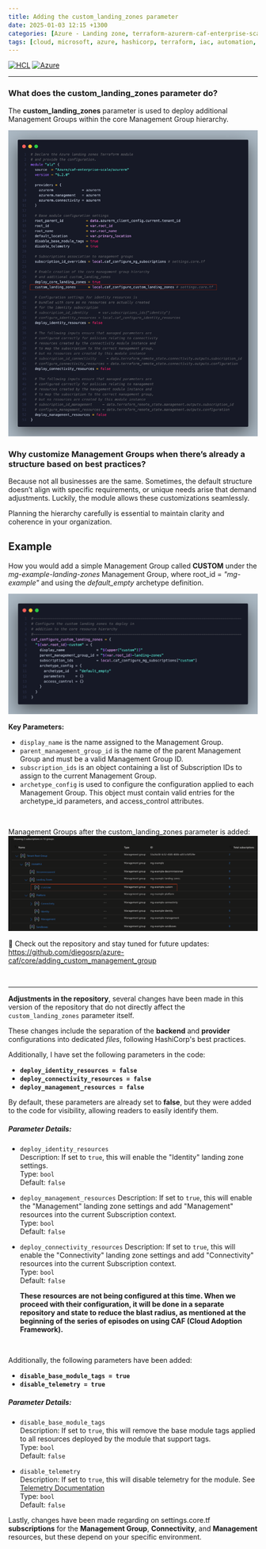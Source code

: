 ```yaml
---
title: Adding the custom_landing_zones parameter
date: 2025-01-03 12:15 +1300
categories: [Azure - Landing zone, terraform-azurerm-caf-enterprise-scale]
tags: [cloud, microsoft, azure, hashicorp, terraform, iac, automation, infrastructure, security, governance, core, caf, management, policy, enterprise-scale]
---
```


[![HCL](https://img.shields.io/badge/language-HCL-blueviolet)](https://www.terraform.io/)
[![Azure](https://img.shields.io/badge/provider-Azure-blue)](https://registry.terraform.io/providers/hashicorp/azurerm/latest)

---

### What does the **custom_landing_zones** parameter do?  
The **custom_landing_zones** parameter is used to deploy additional Management Groups within the core Management Group hierarchy.

![](/assets/img/posts/custom_landing_zones_main.png)

### Why customize Management Groups when there’s already a structure based on best practices?
 Because not all businesses are the same. Sometimes, the default structure doesn’t align with specific requirements, or unique needs arise that demand adjustments. Luckily, the module allows these customizations seamlessly.

Planning the hierarchy carefully is essential to maintain clarity and coherence in your organization.

## Example
How you would add a simple Management Group called **CUSTOM** under the *mg-example-landing-zones* Management Group, where root_id = *"mg-example"* and using the *default_empty* archetype definition.

![](/assets/img/posts/custom_landing_zones.png)

**Key Parameters:**<br>
- `display_name` is the name assigned to the Management Group. <br>
- `parent_management_group_id` is the name of the parent Management Group and must be a valid Management Group ID. <br>
- `subscription_ids` is an object containing a list of Subscription IDs to assign to the current Management Group. <br>
- `archetype_config` is used to configure the configuration applied to each Management Group. This object must contain valid entries for the archetype_id parameters, and access_control attributes. <br>

<br>

Management Groups after the custom_landing_zones parameter is added:
![](/assets/img/posts/custom_landing_zones_mg_structure.png)

🔗 Check out the repository and stay tuned for future updates: <a href="https://github.com/diegosrp/azure-caf/tree/v1.0.2/core" target="_blank">https://github.com/diegosrp/azure-caf/core/adding_custom_management_group</a>

<br>

---
**Adjustments in the repository**,
several changes have been made in this version of the repository that do not directly affect the `custom_landing_zones` parameter itself.

These changes include the separation of the **backend** and **provider** configurations into dedicated *files*, following HashiCorp's best practices.

Additionally, I have set the following parameters in the code:
- **`deploy_identity_resources = false`**
- **`deploy_connectivity_resources = false`**
- **`deploy_management_resources = false`**

By default, these parameters are already set to **false**, but they were added to the code for visibility, allowing readers to easily identify them. 

##### Parameter Details:
- `deploy_identity_resources`  
  Description: If set to `true`, this will enable the "Identity" landing zone settings.  
  Type: `bool`  
  Default: `false`

- `deploy_management_resources`
  Description: If set to `true`, this will enable the "Management" landing zone settings and add "Management" resources into the current Subscription context.  
  Type: `bool`  
  Default: `false`  

- `deploy_connectivity_resources` 
  Description: If set to `true`, this will enable the "Connectivity" landing zone settings and add "Connectivity" resources into the current Subscription context.  
  Type: `bool`  
  Default: `false`

  **These resources are not being configured at this time. When we proceed with their configuration, it will be done in a separate repository and state to reduce the blast radius, as mentioned at the beginning of the series of episodes on using CAF (Cloud Adoption Framework).**

<br>

Additionally, the following parameters have been added:
- **`disable_base_module_tags = true`**
- **`disable_telemetry = true`**

##### Parameter Details:
  - `disable_base_module_tags`  
    Description: If set to `true`, this will remove the base module tags applied to all resources deployed by the module that support tags.  
    Type: `bool`  
    Default: `false`


  - `disable_telemetry`  
    Description: If set to `true`, this will disable telemetry for the module. See <a href="https://aka.ms/alz-terraform-module-telemetry" target="_blank">Telemetry Documentation</a><br>
    Type: `bool`  
    Default: `false`

Lastly, changes have been made regarding on settings.core.tf **subscriptions** for the **Management Group**, **Connectivity**, and **Management** resources, but these depend on your specific environment.